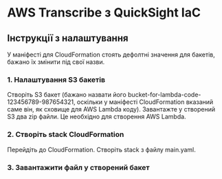 # AWS Transcribe з QuickSight IaC

## Інструкції з налаштування

У маніфесті для CloudFormation стоять дефолтні значення для бакетів, бажано їх змінити під свої назви.

### 1. Налаштування S3 бакетів

Створіть S3 бакет (бажано назвати його bucket-for-lambda-code-123456789-987654321, оскільки у маніфесті CloudFormation вказаний саме він, як сховище для AWS Lambda коду).
Завантажте у створений S3 два zip файли. Це необхідно для створення AWS Lambda.

### 2. Створіть stack CloudFormation

Перейдіть до CloudFormation. Створіть stack з файлу main.yaml.

### 3. Завантажити файл у створений бакет
